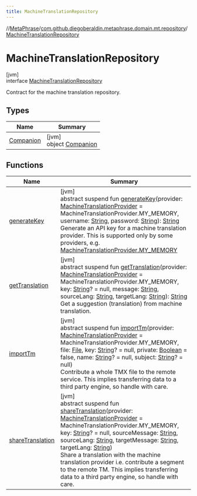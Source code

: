 ```yaml
---
title: MachineTranslationRepository
---
```

//[MetaPhrase](../../../index.html)/[com.github.diegoberaldin.metaphrase.domain.mt.repository](../index.html)/[MachineTranslationRepository](index.html)



# MachineTranslationRepository



[jvm]\
interface [MachineTranslationRepository](index.html)

Contract for the machine translation repository.



## Types


| Name | Summary |
|---|---|
| [Companion](-companion/index.html) | [jvm]<br>object [Companion](-companion/index.html) |


## Functions


| Name | Summary |
|---|---|
| [generateKey](generate-key.html) | [jvm]<br>abstract suspend fun [generateKey](generate-key.html)(provider: [MachineTranslationProvider](../../com.github.diegoberaldin.metaphrase.domain.mt.repository.data/-machine-translation-provider/index.html) = MachineTranslationProvider.MY_MEMORY, username: [String](https://kotlinlang.org/api/latest/jvm/stdlib/kotlin/-string/index.html), password: [String](https://kotlinlang.org/api/latest/jvm/stdlib/kotlin/-string/index.html)): [String](https://kotlinlang.org/api/latest/jvm/stdlib/kotlin/-string/index.html)<br>Generate an API key for a machine translation provider. This is supported only by some providers, e.g. [MachineTranslationProvider.MY_MEMORY](../../com.github.diegoberaldin.metaphrase.domain.mt.repository.data/-machine-translation-provider/-m-y_-m-e-m-o-r-y/index.html) |
| [getTranslation](get-translation.html) | [jvm]<br>abstract suspend fun [getTranslation](get-translation.html)(provider: [MachineTranslationProvider](../../com.github.diegoberaldin.metaphrase.domain.mt.repository.data/-machine-translation-provider/index.html) = MachineTranslationProvider.MY_MEMORY, key: [String](https://kotlinlang.org/api/latest/jvm/stdlib/kotlin/-string/index.html)? = null, message: [String](https://kotlinlang.org/api/latest/jvm/stdlib/kotlin/-string/index.html), sourceLang: [String](https://kotlinlang.org/api/latest/jvm/stdlib/kotlin/-string/index.html), targetLang: [String](https://kotlinlang.org/api/latest/jvm/stdlib/kotlin/-string/index.html)): [String](https://kotlinlang.org/api/latest/jvm/stdlib/kotlin/-string/index.html)<br>Get a suggestion (translation) from machine translation. |
| [importTm](import-tm.html) | [jvm]<br>abstract suspend fun [importTm](import-tm.html)(provider: [MachineTranslationProvider](../../com.github.diegoberaldin.metaphrase.domain.mt.repository.data/-machine-translation-provider/index.html) = MachineTranslationProvider.MY_MEMORY, file: [File](https://docs.oracle.com/javase/8/docs/api/java/io/File.html), key: [String](https://kotlinlang.org/api/latest/jvm/stdlib/kotlin/-string/index.html)? = null, private: [Boolean](https://kotlinlang.org/api/latest/jvm/stdlib/kotlin/-boolean/index.html) = false, name: [String](https://kotlinlang.org/api/latest/jvm/stdlib/kotlin/-string/index.html)? = null, subject: [String](https://kotlinlang.org/api/latest/jvm/stdlib/kotlin/-string/index.html)? = null)<br>Contribute a whole TMX file to the remote service. This implies transferring data to a third party engine, so handle with care. |
| [shareTranslation](share-translation.html) | [jvm]<br>abstract suspend fun [shareTranslation](share-translation.html)(provider: [MachineTranslationProvider](../../com.github.diegoberaldin.metaphrase.domain.mt.repository.data/-machine-translation-provider/index.html) = MachineTranslationProvider.MY_MEMORY, key: [String](https://kotlinlang.org/api/latest/jvm/stdlib/kotlin/-string/index.html)? = null, sourceMessage: [String](https://kotlinlang.org/api/latest/jvm/stdlib/kotlin/-string/index.html), sourceLang: [String](https://kotlinlang.org/api/latest/jvm/stdlib/kotlin/-string/index.html), targetMessage: [String](https://kotlinlang.org/api/latest/jvm/stdlib/kotlin/-string/index.html), targetLang: [String](https://kotlinlang.org/api/latest/jvm/stdlib/kotlin/-string/index.html))<br>Share a translation with the machine translation provider i.e. contribute a segment to the remote TM. This implies transferring data to a third party engine, so handle with care. |

